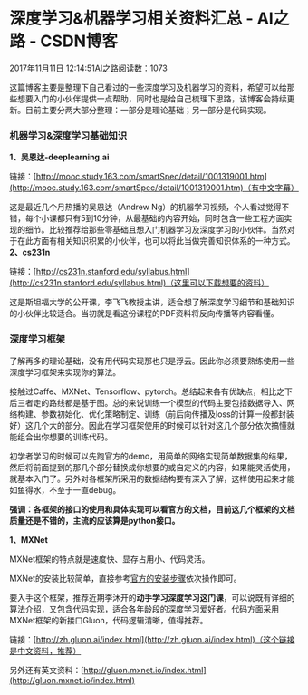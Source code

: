 # 深度学习&机器学习相关资料汇总 - AI之路 - CSDN博客





2017年11月11日 12:14:51[AI之路](https://me.csdn.net/u014380165)阅读数：1073








这篇博客主要是整理下自己看过的一些深度学习及机器学习的资料，希望可以给那些想要入门的小伙伴提供一点帮助，同时也是给自己梳理下思路，该博客会持续更新。目前主要分两大部分整理：一部分是理论基础；另一部分是代码实现。

### 机器学习&深度学习基础知识

**1、吴恩达-deeplearning.ai**

链接：[http://mooc.study.163.com/smartSpec/detail/1001319001.htm](http://mooc.study.163.com/smartSpec/detail/1001319001.htm)（有中文字幕） 

这是最近几个月热播的吴恩达（Andrew Ng）的机器学习视频，个人看过觉得不错，每个小课都只有5到10分钟，从最基础的内容开始，同时包含一些工程方面实现的细节。比较推荐给那些零基础且想入门机器学习及深度学习的小伙伴。当然对于在此方面有相关知识积累的小伙伴，也可以将此当做完善知识体系的一种方式。
**2、cs231n**

链接：[http://cs231n.stanford.edu/syllabus.html](http://cs231n.stanford.edu/syllabus.html)（这里可以下载想要的资料） 

这是斯坦福大学的公开课，李飞飞教授主讲，适合想了解深度学习细节和基础知识的小伙伴比较适合。当初就是看这份课程的PDF资料将反向传播等内容看懂。
### 深度学习框架

了解再多的理论基础，没有用代码实现那也只是浮云。因此你必须要熟练使用一些深度学习框架来实现你的算法。

接触过Caffe、MXNet、Tensorflow、pytorch。总结起来各有优缺点，相比之下后三者走的路线都是基于图。总的来说训练一个模型的代码主要包括数据导入、网络构建、参数初始化、优化策略制定、训练（前后向传播及loss的计算一般都封装好）这几个大的部分。因此在学习框架使用的时候可以针对这几个部分依次搞懂就能组合出你想要的训练代码。

初学者学习的时候可以先跑官方的demo，用简单的网络实现简单数据集的结果，然后将前面提到的那几个部分替换成你想要的或自定义的内容，如果能灵活使用，就基本入门了。另外对各框架所采用的数据结构要有深入了解，这样使用起来才能如鱼得水，不至于一直debug。

**强调：各框架的接口的使用和具体实现可以看官方的文档，目前这几个框架的文档质量还是不错的，主流的应该算是python接口。**

**1、MXNet**

MXNet框架的特点就是速度快、显存占用小、代码灵活。 

MXNet的安装比较简单，直接参考[官方的安装步骤](https://mxnet.incubator.apache.org/install/index.html)依次操作即可。 

要入手这个框架，推荐近期李沐开的**动手学习深度学习这门课**，可以说既有详细的算法介绍，又包含代码实现，适合各年龄段的深度学习爱好者。代码方面采用MXNet框架的新接口Gluon，代码逻辑清晰，值得推荐。 

链接：[http://zh.gluon.ai/index.html](http://zh.gluon.ai/index.html)（这个链接是中文资料，推荐） 

另外还有英文资料：[http://gluon.mxnet.io/index.html](http://gluon.mxnet.io/index.html)





